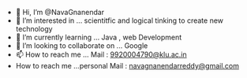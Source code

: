 - 👋 Hi, I’m @NavaGnanendar
- 👀 I’m interested in ... scientitfic and logical tinking to create new technology
- 🌱 I’m currently learning ... Java , web Development 
- 💞️ I’m looking to collaborate on ... Google
- 📫 How to reach me ... Mail : 9920004790@klu.ac.in
- How to reach me ...personal Mail : navagnanendarreddy@gmail.com

<!---
NavaGnanendar/NavaGnanendar is a ✨ special ✨ repository because its `README.md` (this file) appears on your GitHub profile.
You can click the Preview link to take a look at your changes.
--->
